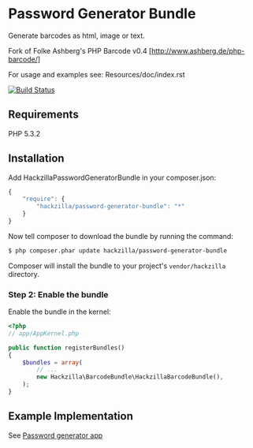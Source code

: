 Password Generator Bundle
=========================

Generate barcodes as html, image or text.

Fork of Folke Ashberg's PHP Barcode v0.4 [http://www.ashberg.de/php-barcode/]


For usage and examples see: Resources/doc/index.rst

[![Build Status](https://travis-ci.org/hackzilla/PasswordGeneratorBundle.png?branch=master)](https://travis-ci.org/hackzilla/PasswordGeneratorBundle)

Requirements
------------

PHP 5.3.2


Installation
------------

Add HackzillaPasswordGeneratorBundle in your composer.json:

```js
{
    "require": {
        "hackzilla/password-generator-bundle": "*"
    }
}
```

Now tell composer to download the bundle by running the command:

``` bash
$ php composer.phar update hackzilla/password-generator-bundle
```

Composer will install the bundle to your project's `vendor/hackzilla` directory.

### Step 2: Enable the bundle

Enable the bundle in the kernel:

``` php
<?php
// app/AppKernel.php

public function registerBundles()
{
    $bundles = array(
        // ...
        new Hackzilla\BarcodeBundle\HackzillaBarcodeBundle(),
    );
}
```

Example Implementation
----------------------

See [Password generator app](https://github.com/hackzilla/password-generator-app)
